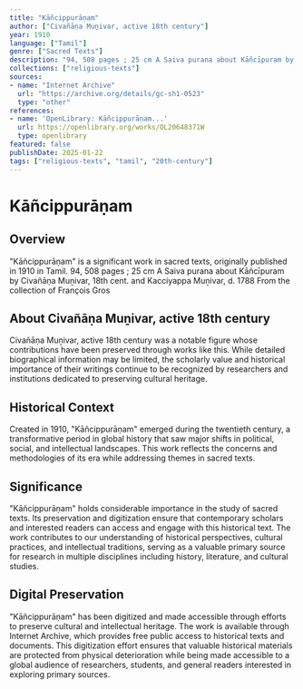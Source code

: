 ```yaml
---
title: "Kāñcippurāṇam"
author: ["Civañāṇa Muṉivar, active 18th century"]
year: 1910
language: ["Tamil"]
genre: ["Sacred Texts"]
description: "94, 508 pages ; 25 cm A Saiva purana about Kāñcīpuram by Civañāṇa Muṉivar, 18th cent. and Kacciyappa Muṉivar, d. 1788 From the collection of François Gros"
collections: ["religious-texts"]
sources:
- name: "Internet Archive"
  url: "https://archive.org/details/gc-sh1-0523"
  type: "other"
references:
- name: 'OpenLibrary: Kāñcippurāṇam...'
  url: https://openlibrary.org/works/OL20648371W
  type: openlibrary
featured: false
publishDate: 2025-01-22
tags: ["religious-texts", "tamil", "20th-century"]
---
```

# Kāñcippurāṇam

## Overview

"Kāñcippurāṇam" is a significant work in sacred texts, originally published in 1910 in Tamil. 94, 508 pages ; 25 cm A Saiva purana about Kāñcīpuram by Civañāṇa Muṉivar, 18th cent. and Kacciyappa Muṉivar, d. 1788 From the collection of François Gros

## About Civañāṇa Muṉivar, active 18th century

Civañāṇa Muṉivar, active 18th century was a notable figure whose contributions have been preserved through works like this. While detailed biographical information may be limited, the scholarly value and historical importance of their writings continue to be recognized by researchers and institutions dedicated to preserving cultural heritage.

## Historical Context

Created in 1910, "Kāñcippurāṇam" emerged during the twentieth century, a transformative period in global history that saw major shifts in political, social, and intellectual landscapes. This work reflects the concerns and methodologies of its era while addressing themes in sacred texts.

## Significance

"Kāñcippurāṇam" holds considerable importance in the study of sacred texts. Its preservation and digitization ensure that contemporary scholars and interested readers can access and engage with this historical text. The work contributes to our understanding of historical perspectives, cultural practices, and intellectual traditions, serving as a valuable primary source for research in multiple disciplines including history, literature, and cultural studies.

## Digital Preservation

"Kāñcippurāṇam" has been digitized and made accessible through efforts to preserve cultural and intellectual heritage. The work is available through Internet Archive, which provides free public access to historical texts and documents. This digitization effort ensures that valuable historical materials are protected from physical deterioration while being made accessible to a global audience of researchers, students, and general readers interested in exploring primary sources.
